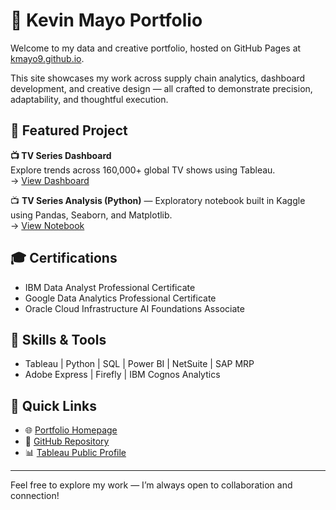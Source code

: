 # 👋 Kevin Mayo Portfolio

Welcome to my data and creative portfolio, hosted on GitHub Pages at [kmayo9.github.io](https://kmayo9.github.io).

This site showcases my work across supply chain analytics, dashboard development, and creative design — all crafted to demonstrate precision, adaptability, and thoughtful execution.

## 📁 Featured Project

**📺 TV Series Dashboard**  
Explore trends across 160,000+ global TV shows using Tableau.  
→ [View Dashboard](https://public.tableau.com/app/profile/kevin.mayo/vizzes)

 📺 **TV Series Analysis (Python)** — Exploratory notebook built in Kaggle using Pandas, Seaborn, and Matplotlib.  
  → [View Notebook](https://www.kaggle.com/code/kevinmayo/notebook5337711d0d)

## 🎓 Certifications

- IBM Data Analyst Professional Certificate  
- Google Data Analytics Professional Certificate  
- Oracle Cloud Infrastructure AI Foundations Associate

## 🧠 Skills & Tools

- Tableau | Python | SQL | Power BI | NetSuite | SAP MRP  
- Adobe Express | Firefly | IBM Cognos Analytics

## 🔗 Quick Links

- 🌐 [Portfolio Homepage](https://kmayo9.github.io)  
- 📂 [GitHub Repository](https://github.com/kmayo9/kmayo9.github.io)  
- 📊 [Tableau Public Profile](https://public.tableau.com/app/profile/kevin.mayo/vizzes)

---

Feel free to explore my work — I’m always open to collaboration and connection!
